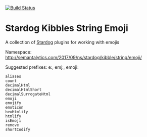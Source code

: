 [![Build Status](https://travis-ci.org/semantalytics/stardog-kibbles.svg?branch=master)](https://travis-ci.org/semantalytics/stardog-kibbles)

# Stardog Kibbles String Emoji

A collection of [Stardog](http://stardog.com) plugins for working with emojis

Namespace: http://semantalytics.com/2017/09/ns/stardog/kibble/string/emoji/

Suggested prefixes: e:, emj:, emoji:

    aliases
    count
    decimalHtml
    decimalHtmlShort
    decimalSurrogateHtml
    emoji
    emojify
    emoticon
    hexHtmlify
    htmlify
    isEmoji
    remove
    shortCodify
